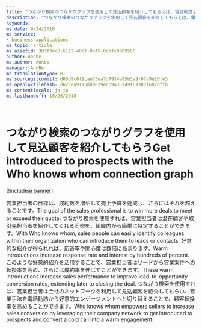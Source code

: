 ```yaml
---
title: "つながり検索のつながりグラフを使用して見込顧客を紹介してもらえば、電話勧誘よりも好意的なエンゲージメントを構築できます"
description: "つながり検索のつながりグラフを使用して見込顧客を紹介してもらえば、電話勧誘よりも好意的なエンゲージメントを構築できます"
keywords: 
ms.date: 9/24/2018
ms.service:
- business-applications
ms.topic: article
ms.assetid: 303f34c8-6112-40cf-8c45-8dbfc0b89580
author: Annbe
ms.author: Annbe
manager: AnnBe
ms.translationtype: HT
ms.sourcegitcommit: d65d9c6f9cae75ea7d7934a95b3a9f67a9e10fe3
ms.openlocfilehash: d62cea9113dd9029ecb9a35249f6938cf682bffb
ms.contentlocale: ja-jp
ms.lasthandoff: 10/26/2018

---
```


# <a name="get-introduced-to-prospects-with-the-who-knows-whom-connection-graph"></a><span data-ttu-id="f9103-103">つながり検索のつながりグラフを使用して見込顧客を紹介してもらう</span><span class="sxs-lookup"><span data-stu-id="f9103-103">Get introduced to prospects with the Who knows whom connection graph</span></span>

[!include[ai banner](../includes/ai.md)] 

<span data-ttu-id="f9103-104">営業担当者の目標は、成約数を増やして売上予算を達成し、さらにはそれを超えることです。</span><span class="sxs-lookup"><span data-stu-id="f9103-104">The goal of the sales professional is to win more deals to meet or exceed their quota.</span></span>  <span data-ttu-id="f9103-105">つながり検索を使用すれば、営業担当者は潜在顧客や取引先担当者を紹介してくれる同僚を、組織内から簡単に特定することができます。</span><span class="sxs-lookup"><span data-stu-id="f9103-105">With Who knows whom, sales people can easily identify colleagues within their organization who can introduce them to leads or contacts.</span></span>  <span data-ttu-id="f9103-106">好意的な紹介が得られれば、応答率や関心度は数倍に高まります。</span><span class="sxs-lookup"><span data-stu-id="f9103-106">Warm introductions increase response rate and interest by hundreds of percent.</span></span>  <span data-ttu-id="f9103-107">このような好意的紹介を活用することで、営業担当者はリードから営業案件への転換率を高め、さらには成約率を伸ばすことができます。</span><span class="sxs-lookup"><span data-stu-id="f9103-107">These warm introductions increase sales performance to improve lead-to-opportunity conversion rates, extending later to closing the deal.</span></span>  <span data-ttu-id="f9103-108">つながり検索を使用すれば、営業担当者は会社のネットワークを利用して見込顧客を紹介してもらい、営業手法を電話勧誘から好意的エンゲージメントへと切り替えることで、顧客転換率を高めることができます。</span><span class="sxs-lookup"><span data-stu-id="f9103-108">Who knows whom empowers sellers to increase sales conversion by leveraging their company network to get introduced to prospects and convert a cold call into a warm engagement.</span></span>

